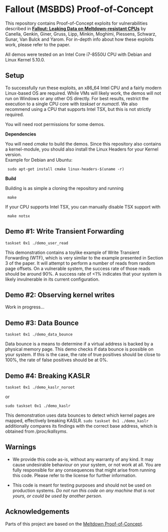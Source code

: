 # Fallout (MSBDS) Proof-of-Concept

This repository contains Proof-of-Concept exploits for vulnerabilities described in [**Fallout: Leaking Data on Meltdown-resistant CPUs**](https://mdsattacks.com/files/fallout.pdf) by Canella, Genkin, Giner, Gruss, Lipp, Minkin, Moghimi, Piessens, Schwarz, Sunar, Van Bulck and Yarom.
For in-depth info about how these exploits work, please refer to the paper.

All demos were tested on an Intel Core i7-8550U CPU with Debian and Linux Kernel 5.10.0.

## Setup

To successfully run these exploits, an x86_64 Intel CPU and a fairly modern Linux-based OS are required.
While VMs will likely work, the demos will not run on Windows or any other OS directly. For best results, restrict the execution to a single CPU
core with _taskset_ or _numactl_. We also recommend using a CPU that supports Intel TSX, but this is not strictly required.  

You will need root permissions for some demos.

**Dependencies**

You will need _cmake_ to build the demos. Since this repository also contains a kernel-module, you should also install the Linux Headers for your Kernel version.  
Example for Debian and Ubuntu:
<!-- prettier-ignore -->
```shell
 sudo apt-get install cmake linux-headers-$(uname -r) 
 ```
**Build**

Building is as simple a cloning the repository and running
```shell
 make
 ```
If your CPU supports Intel TSX, you can manually disable TSX support with 
```shell
 make notsx
 ```

## Demo #1: Write Transient Forwarding

```shell
taskset 0x1 ./demo_user_read
 ```
This demonstration contains a toylike example of Write Transient Forwarding (WTF),
which is very similar to the example presented in Section 3 of the paper. It will attempt 
to perform a number of reads from random page offsets. On a vulnerable system, the success 
rate of those reads should be around 90%. A success rate of <1% indicates that your system is
likely invulnerable in its current configuration.

## Demo #2: Observing kernel writes

Work in progress...

## Demo #3: Data Bounce

```shell
taskset 0x1 ./demo_data_bounce
 ```

Data bounce is a means to determine if a virtual address is backed by a physical memory page.
This demo checks if data bounce is possible on your system. If this is the case, the rate of true positives should be close to 100%, the rate of false positives should be at 0%. 

## Demo #4: Breaking KASLR

```shell
taskset 0x1 ./demo_kaslr_noroot
 ```
or
```shell
sudo taskset 0x1 ./demo_kaslr
 ```


This demonstration uses data bounces to detect which kernel pages are mapped, effectively breaking KASLR.
```sudo taskset 0x1 ./demo_kaslr``` additionally compares its findings with the correct base address, which is obtained from _/proc/kallsyms_.


 ## Warnings

* We provide this code as-is, without any warranty of any kind. It may cause undesirable behaviour on your system, 
  or not work at all. You are fully responsible for any consequences that might arise from running this code. Please refer to the license for further information.
  
  


* This code is meant for testing purposes and should not be used on production systems. _Do not run this code on any machine that is not yours, or could be used by another person._
 

## Acknowledgements

Parts of this project are based on the [Meltdown Proof-of-Concept](https://github.com/IAIK/meltdown).
